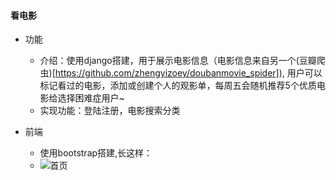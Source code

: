 #### 看电影
 - 功能
   - 介绍：使用django搭建，用于展示电影信息（电影信息来自另一个(豆瓣爬虫)[https://github.com/zhengyizoey/doubanmovie_spider]), 用户可以标记看过的电影，添加或创建个人的观影单，每周五会随机推荐5个优质电影给选择困难症用户~
   - 实现功能：登陆注册，电影搜索分类
   
 - 前端
   - 使用bootstrap搭建,长这样：
   - ![首页](https://github.com/zhengyizoey/watchfilms_django_website/blob/master/watchfilm.png)
